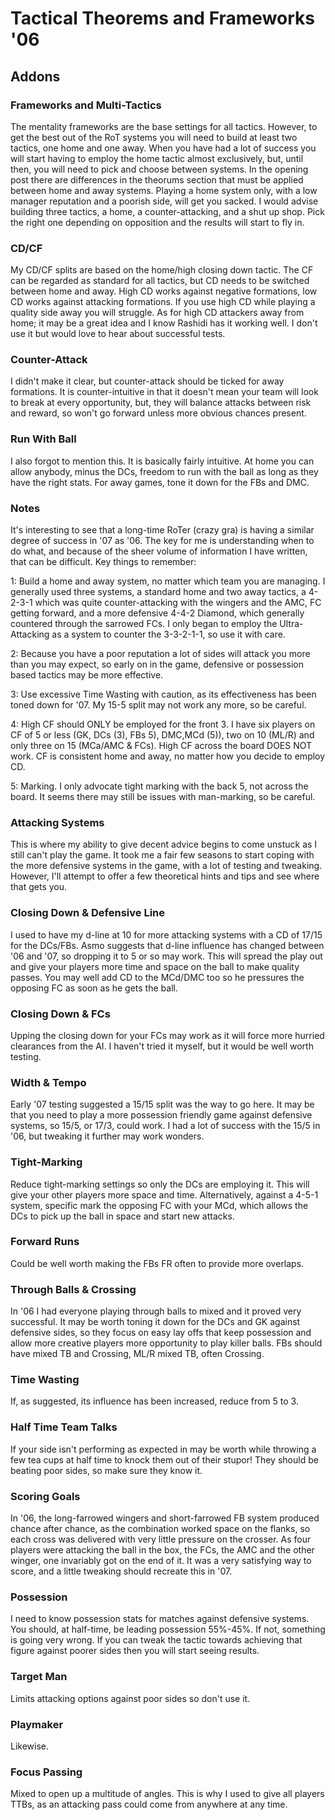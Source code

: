 # Tactical Theorems and Frameworks '06

## Addons

### Frameworks and Multi-Tactics

The mentality frameworks are the base settings for all tactics. However, to get the best out of the RoT systems you will need to build at least two tactics, one home and one away. When you have had a lot of success you will start having to employ the home tactic almost exclusively, but, until then, you will need to pick and choose between systems. In the opening post there are differences in the theorums section that must be applied between home and away systems. Playing a home system only, with a low manager reputation and a poorish side, will get you sacked. I would advise building three tactics, a home, a counter-attacking, and a shut up shop. Pick the right one depending on opposition and the results will start to fly in.

### CD/CF

My CD/CF splits are based on the home/high closing down tactic. The CF can be regarded as standard for all tactics, but CD needs to be switched between home and away. High CD works against negative formations, low CD works against attacking formations. If you use high CD while playing a quality side away you will struggle. As for high CD attackers away from home; it may be a great idea and I know Rashidi has it working well. I don't use it but would love to hear about successful tests.

### Counter-Attack

I didn't make it clear, but counter-attack should be ticked for away formations. It is counter-intuitive in that it doesn't mean your team will look to break at every opportunity, but, they will balance attacks between risk and reward, so won't go forward unless more obvious chances present.

### Run With Ball

I also forgot to mention this. It is basically fairly intuitive. At home you can allow anybody, minus the DCs, freedom to run with the ball as long as they have the right stats. For away games, tone it down for the FBs and DMC.

### Notes

It's interesting to see that a long-time RoTer (crazy gra) is having a similar degree of success in '07 as '06. The key for me is understanding when to do what, and because of the sheer volume of information I have written, that can be difficult. Key things to remember:

1: Build a home and away system, no matter which team you are managing. I generally used three systems, a standard home and two away tactics, a 4-2-3-1 which was quite counter-attacking with the wingers and the AMC, FC getting forward, and a more defensive 4-4-2 Diamond, which generally countered through the sarrowed FCs. I only began to employ the Ultra-Attacking as a system to counter the 3-3-2-1-1, so use it with care.

2: Because you have a poor reputation a lot of sides will attack you more than you may expect, so early on in the game, defensive or possession based tactics may be more effective.

3: Use excessive Time Wasting with caution, as its effectiveness has been toned down for '07. My 15-5 split may not work any more, so be careful.

4: High CF should ONLY be employed for the front 3. I have six players on CF of 5 or less (GK, DCs (3), FBs 5), DMC,MCd (5)), two on 10 (ML/R) and only three on 15 (MCa/AMC & FCs). High CF across the board DOES NOT work. CF is consistent home and away, no matter how you decide to employ CD.

5: Marking. I only advocate tight marking with the back 5, not across the board. It seems there may still be issues with man-marking, so be careful.

### Attacking Systems

This is where my ability to give decent advice begins to come unstuck as I still can't play the game. It took me a fair few seasons to start coping with the more defensive systems in the game, with a lot of testing and tweaking. However, I'll attempt to offer a few theoretical hints and tips and see where that gets you.

### Closing Down & Defensive Line

I used to have my d-line at 10 for more attacking systems with a CD of 17/15 for the DCs/FBs. Asmo suggests that d-line influence has changed between '06 and '07, so dropping it to 5 or so may work. This will spread the play out and give your players more time and space on the ball to make quality passes. You may well add CD to the MCd/DMC too so he pressures the opposing FC as soon as he gets the ball.

### Closing Down & FCs

Upping the closing down for your FCs may work as it will force more hurried clearances from the AI. I haven't tried it myself, but it would be well worth testing.

### Width & Tempo

Early '07 testing suggested a 15/15 split was the way to go here. It may be that you need to play a more possession friendly game against defensive systems, so 15/5, or 17/3, could work. I had a lot of success with the 15/5 in '06, but tweaking it further may work wonders.

### Tight-Marking

Reduce tight-marking settings so only the DCs are employing it. This will give your other players more space and time. Alternatively, against a 4-5-1 system, specific mark the opposing FC with your MCd, which allows the DCs to pick up the ball in space and start new attacks.

### Forward Runs

Could be well worth making the FBs FR often to provide more overlaps.

### Through Balls & Crossing

In '06 I had everyone playing through balls to mixed and it proved very successful. It may be worth toning it down for the DCs and GK against defensive sides, so they focus on easy lay offs that keep possession and allow more creative players more opportunity to play killer balls. FBs should have mixed TB and Crossing, ML/R mixed TB, often Crossing.

### Time Wasting

If, as suggested, its influence has been increased, reduce from 5 to 3.

### Half Time Team Talks

If your side isn't performing as expected in may be worth while throwing a few tea cups at half time to knock them out of their stupor! They should be beating poor sides, so make sure they know it.

### Scoring Goals

In '06, the long-farrowed wingers and short-farrowed FB system produced chance after chance, as the combination worked space on the flanks, so each cross was delivered with very little pressure on the crosser. As four players were attacking the ball in the box, the FCs, the AMC and the other winger, one invariably got on the end of it. It was a very satisfying way to score, and a little tweaking should recreate this in '07.

### Possession

I need to know possession stats for matches against defensive systems. You should, at half-time, be leading possession 55%-45%. If not, something is going very wrong. If you can tweak the tactic towards achieving that figure against poorer sides then you will start seeing results.

### Target Man

Limits attacking options against poor sides so don't use it.

### Playmaker

Likewise.

### Focus Passing

Mixed to open up a multitude of angles. This is why I used to give all players TTBs, as an attacking pass could come from anywhere at any time.
